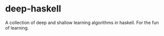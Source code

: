 # deep-haskell
A collection of deep and shallow learning algorithms in haskell. For the fun of learning.

